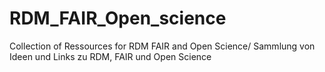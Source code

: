 # RDM_FAIR_Open_science
Collection of Ressources for RDM FAIR and Open Science/ Sammlung von Ideen und Links zu RDM, FAIR und Open Science
